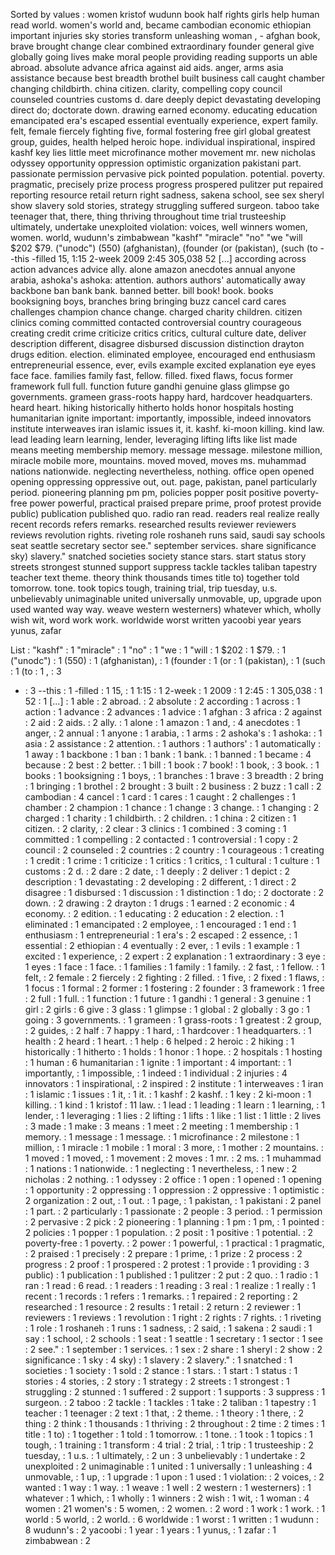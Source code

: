 Sorted by values :
women kristof wudunn book half rights girls help human read world. women's world and, became cambodian economic ethiopian important injuries sky stories transform unleashing woman , - afghan book, brave brought change clear combined extraordinary founder general give globally going lives make moral people providing reading supports un able abroad. absolute advance africa against aid aids. anger, arms asia assistance because best breadth brothel built business call caught chamber changing childbirth. china citizen. clarity, compelling copy council counseled countries customs d. dare deeply depict devastating developing direct do; doctorate down. drawing earned economy. educating education emancipated era's escaped essential eventually experience, expert family. felt, female fiercely fighting five, formal fostering free girl global greatest group, guides, health helped heroic hope. individual inspirational, inspired kashf key lies little meet microfinance mother movement mr. new nicholas odyssey opportunity oppression optimistic organization pakistani part. passionate permission pervasive pick pointed population. potential. poverty. pragmatic, precisely prize process progress prospered pulitzer put repaired reporting resource retail return right sadness, sakena school, see sex sheryl show slavery sold stories, strategy struggling suffered surgeon. taboo take teenager that, there, thing thriving throughout time trial trusteeship ultimately, undertake unexploited violation: voices, well winners women, women. world, wudunn's zimbabwean "kashf" "miracle" "no" "we "will $202 $79. ("unodc") (550) (afghanistan), (founder (or (pakistan), (such (to --this -filled 15, 1:15 2-week 2009 2:45 305,038 52 [...] according across action advances advice ally. alone amazon anecdotes annual anyone arabia, ashoka's ashoka: attention. authors authors' automatically away backbone ban bank bank. banned better. bill book! book. books booksigning boys, branches bring bringing buzz cancel card cares challenges champion chance change. charged charity children. citizen clinics coming committed contacted controversial country courageous creating credit crime criticize critics critics, cultural culture date, deliver description different, disagree disbursed discussion distinction drayton drugs edition. election. eliminated employee, encouraged end enthusiasm entrepreneurial essence, ever, evils example excited explanation eye eyes face face. families family fast, fellow. filled. fixed flaws, focus former framework full full. function future gandhi genuine glass glimpse go governments. grameen grass-roots happy hard, hardcover headquarters. heard heart. hiking historically hitherto holds honor hospitals hosting humanitarian ignite important: importantly, impossible, indeed innovators institute interweaves iran islamic issues it, it. kashf. ki-moon killing. kind law. lead leading learn learning, lender, leveraging lifting lifts like list made means meeting membership memory. message message. milestone million, miracle mobile more, mountains. moved moved, moves ms. muhammad nations nationwide. neglecting nevertheless, nothing. office open opened opening oppressing oppressive out, out. page, pakistan, panel particularly period. pioneering planning pm pm, policies popper posit positive poverty-free power powerful, practical praised prepare prime, proof protest provide public) publication published quo. radio ran read. readers real realize really recent records refers remarks. researched results reviewer reviewers reviews revolution rights. riveting role roshaneh runs said, saudi say schools seat seattle secretary sector see." september services. share significance sky) slavery." snatched societies society stance stars. start status story streets strongest stunned support suppress tackle tackles taliban tapestry teacher text theme. theory think thousands times title to) together told tomorrow. tone. took topics tough, training trial, trip tuesday, u.s. unbelievably unimaginable united universally unmovable, up, upgrade upon used wanted way way. weave western westerners) whatever which, wholly wish wit, word work work. worldwide worst written yacoobi year years yunus, zafar 

List :
"kashf" : 1
"miracle" : 1
"no" : 1
"we : 1
"will : 1
$202 : 1
$79. : 1
("unodc") : 1
(550) : 1
(afghanistan), : 1
(founder : 1
(or : 1
(pakistan), : 1
(such : 1
(to : 1
, : 3
- : 3
--this : 1
-filled : 1
15, : 1
1:15 : 1
2-week : 1
2009 : 1
2:45 : 1
305,038 : 1
52 : 1
[...] : 1
able : 2
abroad. : 2
absolute : 2
according : 1
across : 1
action : 1
advance : 2
advances : 1
advice : 1
afghan : 3
africa : 2
against : 2
aid : 2
aids. : 2
ally. : 1
alone : 1
amazon : 1
and, : 4
anecdotes : 1
anger, : 2
annual : 1
anyone : 1
arabia, : 1
arms : 2
ashoka's : 1
ashoka: : 1
asia : 2
assistance : 2
attention. : 1
authors : 1
authors' : 1
automatically : 1
away : 1
backbone : 1
ban : 1
bank : 1
bank. : 1
banned : 1
became : 4
because : 2
best : 2
better. : 1
bill : 1
book : 7
book! : 1
book, : 3
book. : 1
books : 1
booksigning : 1
boys, : 1
branches : 1
brave : 3
breadth : 2
bring : 1
bringing : 1
brothel : 2
brought : 3
built : 2
business : 2
buzz : 1
call : 2
cambodian : 4
cancel : 1
card : 1
cares : 1
caught : 2
challenges : 1
chamber : 2
champion : 1
chance : 1
change : 3
change. : 1
changing : 2
charged : 1
charity : 1
childbirth. : 2
children. : 1
china : 2
citizen : 1
citizen. : 2
clarity, : 2
clear : 3
clinics : 1
combined : 3
coming : 1
committed : 1
compelling : 2
contacted : 1
controversial : 1
copy : 2
council : 2
counseled : 2
countries : 2
country : 1
courageous : 1
creating : 1
credit : 1
crime : 1
criticize : 1
critics : 1
critics, : 1
cultural : 1
culture : 1
customs : 2
d. : 2
dare : 2
date, : 1
deeply : 2
deliver : 1
depict : 2
description : 1
devastating : 2
developing : 2
different, : 1
direct : 2
disagree : 1
disbursed : 1
discussion : 1
distinction : 1
do; : 2
doctorate : 2
down. : 2
drawing : 2
drayton : 1
drugs : 1
earned : 2
economic : 4
economy. : 2
edition. : 1
educating : 2
education : 2
election. : 1
eliminated : 1
emancipated : 2
employee, : 1
encouraged : 1
end : 1
enthusiasm : 1
entrepreneurial : 1
era's : 2
escaped : 2
essence, : 1
essential : 2
ethiopian : 4
eventually : 2
ever, : 1
evils : 1
example : 1
excited : 1
experience, : 2
expert : 2
explanation : 1
extraordinary : 3
eye : 1
eyes : 1
face : 1
face. : 1
families : 1
family : 1
family. : 2
fast, : 1
fellow. : 1
felt, : 2
female : 2
fiercely : 2
fighting : 2
filled. : 1
five, : 2
fixed : 1
flaws, : 1
focus : 1
formal : 2
former : 1
fostering : 2
founder : 3
framework : 1
free : 2
full : 1
full. : 1
function : 1
future : 1
gandhi : 1
general : 3
genuine : 1
girl : 2
girls : 6
give : 3
glass : 1
glimpse : 1
global : 2
globally : 3
go : 1
going : 3
governments. : 1
grameen : 1
grass-roots : 1
greatest : 2
group, : 2
guides, : 2
half : 7
happy : 1
hard, : 1
hardcover : 1
headquarters. : 1
health : 2
heard : 1
heart. : 1
help : 6
helped : 2
heroic : 2
hiking : 1
historically : 1
hitherto : 1
holds : 1
honor : 1
hope. : 2
hospitals : 1
hosting : 1
human : 6
humanitarian : 1
ignite : 1
important : 4
important: : 1
importantly, : 1
impossible, : 1
indeed : 1
individual : 2
injuries : 4
innovators : 1
inspirational, : 2
inspired : 2
institute : 1
interweaves : 1
iran : 1
islamic : 1
issues : 1
it, : 1
it. : 1
kashf : 2
kashf. : 1
key : 2
ki-moon : 1
killing. : 1
kind : 1
kristof : 11
law. : 1
lead : 1
leading : 1
learn : 1
learning, : 1
lender, : 1
leveraging : 1
lies : 2
lifting : 1
lifts : 1
like : 1
list : 1
little : 2
lives : 3
made : 1
make : 3
means : 1
meet : 2
meeting : 1
membership : 1
memory. : 1
message : 1
message. : 1
microfinance : 2
milestone : 1
million, : 1
miracle : 1
mobile : 1
moral : 3
more, : 1
mother : 2
mountains. : 1
moved : 1
moved, : 1
movement : 2
moves : 1
mr. : 2
ms. : 1
muhammad : 1
nations : 1
nationwide. : 1
neglecting : 1
nevertheless, : 1
new : 2
nicholas : 2
nothing. : 1
odyssey : 2
office : 1
open : 1
opened : 1
opening : 1
opportunity : 2
oppressing : 1
oppression : 2
oppressive : 1
optimistic : 2
organization : 2
out, : 1
out. : 1
page, : 1
pakistan, : 1
pakistani : 2
panel : 1
part. : 2
particularly : 1
passionate : 2
people : 3
period. : 1
permission : 2
pervasive : 2
pick : 2
pioneering : 1
planning : 1
pm : 1
pm, : 1
pointed : 2
policies : 1
popper : 1
population. : 2
posit : 1
positive : 1
potential. : 2
poverty-free : 1
poverty. : 2
power : 1
powerful, : 1
practical : 1
pragmatic, : 2
praised : 1
precisely : 2
prepare : 1
prime, : 1
prize : 2
process : 2
progress : 2
proof : 1
prospered : 2
protest : 1
provide : 1
providing : 3
public) : 1
publication : 1
published : 1
pulitzer : 2
put : 2
quo. : 1
radio : 1
ran : 1
read : 6
read. : 1
readers : 1
reading : 3
real : 1
realize : 1
really : 1
recent : 1
records : 1
refers : 1
remarks. : 1
repaired : 2
reporting : 2
researched : 1
resource : 2
results : 1
retail : 2
return : 2
reviewer : 1
reviewers : 1
reviews : 1
revolution : 1
right : 2
rights : 7
rights. : 1
riveting : 1
role : 1
roshaneh : 1
runs : 1
sadness, : 2
said, : 1
sakena : 2
saudi : 1
say : 1
school, : 2
schools : 1
seat : 1
seattle : 1
secretary : 1
sector : 1
see : 2
see." : 1
september : 1
services. : 1
sex : 2
share : 1
sheryl : 2
show : 2
significance : 1
sky : 4
sky) : 1
slavery : 2
slavery." : 1
snatched : 1
societies : 1
society : 1
sold : 2
stance : 1
stars. : 1
start : 1
status : 1
stories : 4
stories, : 2
story : 1
strategy : 2
streets : 1
strongest : 1
struggling : 2
stunned : 1
suffered : 2
support : 1
supports : 3
suppress : 1
surgeon. : 2
taboo : 2
tackle : 1
tackles : 1
take : 2
taliban : 1
tapestry : 1
teacher : 1
teenager : 2
text : 1
that, : 2
theme. : 1
theory : 1
there, : 2
thing : 2
think : 1
thousands : 1
thriving : 2
throughout : 2
time : 2
times : 1
title : 1
to) : 1
together : 1
told : 1
tomorrow. : 1
tone. : 1
took : 1
topics : 1
tough, : 1
training : 1
transform : 4
trial : 2
trial, : 1
trip : 1
trusteeship : 2
tuesday, : 1
u.s. : 1
ultimately, : 2
un : 3
unbelievably : 1
undertake : 2
unexploited : 2
unimaginable : 1
united : 1
universally : 1
unleashing : 4
unmovable, : 1
up, : 1
upgrade : 1
upon : 1
used : 1
violation: : 2
voices, : 2
wanted : 1
way : 1
way. : 1
weave : 1
well : 2
western : 1
westerners) : 1
whatever : 1
which, : 1
wholly : 1
winners : 2
wish : 1
wit, : 1
woman : 4
women : 21
women's : 5
women, : 2
women. : 2
word : 1
work : 1
work. : 1
world : 5
world, : 2
world. : 6
worldwide : 1
worst : 1
written : 1
wudunn : 8
wudunn's : 2
yacoobi : 1
year : 1
years : 1
yunus, : 1
zafar : 1
zimbabwean : 2
